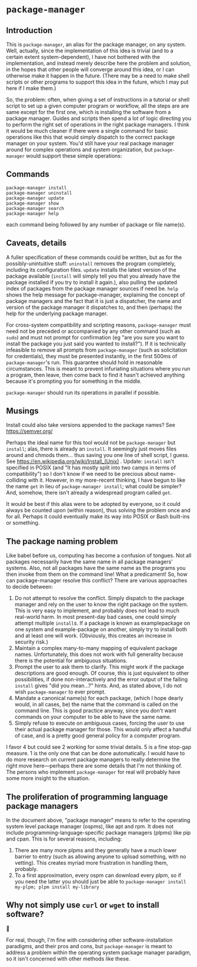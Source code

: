 # `package-manager`
## Introduction
This is `package-manager`, an alias for the package manager, on any system. Well, actually, since the implementation of this idea is trivial (and to a certain extent system-dependent), I have not bothered with the implementation, and instead merely describe here the problem and solution, in the hopes that other people will converge around this idea, or I can otherwise make it happen in the future. (There may be a need to make shell scripts or other programs to support this idea in the future, which I may put here if I make them.)

So, the problem: often, when giving a set of instructions in a tutorial or shell script to set up a given computer program or workflow, all the steps are are same except for the first one, which is installing the software from a package manager. Guides and scripts then spend a lot of logic directing you to perform the right set of operations in the right package managers. I think it would be much cleaner if there were a single command for basic operations like this that would simply dispatch to the correct package manager on your system. You'd still have your real package manager around for complex operations and system organization, but `package-manager` would support these simple operations:

## Commands

```
package-manager install
package-manager uninstall
package-manager update
package-manager show
package-manager search
package-manager help
```

each command being followed by any number of package or file name(s).

## Caveats, details

A fuller specification of these commands could be written, but as for the possibly-unintuitive stuff: `uninstall` removes the program completely, including its configuration files. `update` installs the latest version of the package available (`install` will simply tell you that you already have the package installed if you try to install it again.), also pulling the updated index of packages from the package manager sources if need be. `help` shows the help message for package-manager, explaining the concept of package managers and the fact that it is just a dispatcher, the name and version of the package manager it dispatches to, and then (perhaps) the help for the underlying package manager.

For cross-system compatibility and scripting reasons, `package-manager` must need not be preceded or accompanied by any other command (such as `sudo`) and must not prompt for confirmation (eg "are you sure you want to install the package you just said you wanted to install?"). If it is technically infeasible to remove all prompts from `package-manager` (such as solicitation for credentials), they must be presented instantly, in the first 500ms of `package-manager`'s run. This guarantee should hold in reasonable circumstances. This is meant to prevent infuriating situations where you run a program, then leave, then come back to find it hasn't achieved anything because it's prompting you for something in the middle.

`package-manager` should run its operations in parallel if possible.

## Musings

Install could also take versions appended to the package names? See https://semver.org/

Perhaps the ideal name for this tool would not be `package-manager` but `install`; alas, there is already an `install`. It seemingly just moves files around and chmods them... thus saving you one line of shell script, I guess. See https://en.wikipedia.org/wiki/Install_(Unix) . Update: `install` isn't specified in POSIX (and "It has mostly split into two camps in terms of compatibility") so I don't know if we need to be precious about name-colliding with it. However, in my more-recent thinking, I have begun to like the name `get` in lieu of `package-manager install`; what could be simpler? And, somehow, there isn't already a widespread program called `get`.

It would be best if this alias were to be adopted by everyone, so it could always be counted upon (within reason), thus solving the problem once and for all. Perhaps it could eventually make its way into POSIX or Bash built-ins or something.

## The package naming problem

Like babel before us, computing has become a confusion of tongues. Not all packages necessarily have the same name in all package managers' systems. Also, not all packages have the same name as the programs you then invoke from them on the command line! What a predicament! So, how can package-manager resolve this conflict? There are various approaches to decide between:
1. Do not attempt to resolve the conflict. Simply dispatch to the package manager and rely on the user to know the right package on the system. This is very easy to implement, and probably does not lead to much real-world harm. In most present-day bad cases, one could simply attempt multiple `install`s. If a package is known as examplepackage on one system and example-package on another, simply try to install both and at least one will work. (Obviously, this creates an increase in security risk.)
2. Maintain a complex many-to-many mapping of equivalent package names. Unfortunately, this does not work with full generality because there is the potential for ambiguous situations.
3. Prompt the user to ask them to clarify. This might work if the package descriptions are good enough. Of course, this is just equivalent to other possibilities, if done non-interactively and the error output of the failing `install` gives "did you mean...?" hints. And, as stated above, I do not wish `package-manager` to ever prompt.
4. Mandate a canonical name(s) for each package, (which I hope dearly would, in all cases, be) the name that the command is called on the command line. This is good practice anyway, since you don't want commands on your computer to be able to have the same name.
5. Simply refuse to execute on ambiguous cases, forcing the user to use their actual package manager for those. This would only affect a handful of case, and is a pretty good general policy for a computer program.

I favor 4 but could see 2 working for some trivial details. 5 is a fine stop-gap measure. 1 is the only one that can be done automatically. I would have to do more research on current package managers to really determine the right move here—perhaps there are some details that I'm not thinking of. The persons who implement `package-manager` for real will probably have some more insight to the situation.

## The proliferation of programming language package managers
In the document above, "package manager" means to refer to the operating system level package manager (ospms), like apt and rpm. It does not include programming-language-specific package managers (plpms) like pip and cpan. This is for several reasons, including:
1. There are many more plpms and they generally have a much lower barrier to entry (such as allowing anyone to upload something, with no vetting). This creates myriad more frustration in handling them, probably.
2. To a first approximation, every ospm can download every plpm, so if you need the latter you should just be able to `package-manager install my-plpm; plpm install my-library`

## Why not simply use `curl` or `wget` to install software?
🧐 <!-- Note for posterity: this emoji is supposed to indicate a man with a monocle looking afronted by your suggestion, as though you have just suggested to a gentleman a solution below his station. However, there is currently no way to enforce that this emoji render with that expression; it's just the case that on current systems, as I write this, it usually does. If there is a way to enforce that in the future, like a recommended ZWJ sequence, I will try to edit this readme to use it. -->

For real, though, I'm fine with considering other software-installation paradigms, and their pros and cons, but `package-manager` is meant to address a problem within the operating system package manager paradigm, so it isn't concerned with other methods like these.
